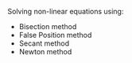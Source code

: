 Solving non-linear equations using:
- Bisection method
- False Position method
- Secant method
- Newton method